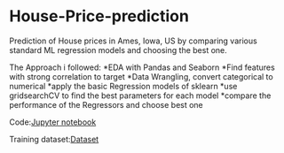 # House-Price-prediction
Prediction of House prices in Ames, Iowa, US by comparing various standard ML regression models and choosing the best one. 

The Approach i followed:
*EDA with Pandas and Seaborn
*Find features with strong correlation to target
*Data Wrangling, convert categorical to numerical
*apply the basic Regression models of sklearn
*use gridsearchCV to find the best parameters for each model
*compare the performance of the Regressors and choose best one

Code:[Jupyter notebook](https://github.com/harshavardhan379/House-Price-prediction/blob/main/house-prices-prediction.ipynb)

Training dataset:[Dataset](https://github.com/harshavardhan379/House-Price-prediction/blob/main/train.csv)
